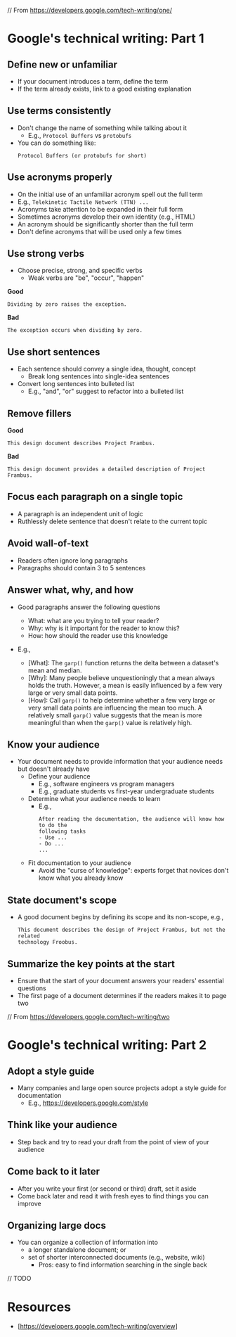 <!-- toc -->
<!-- tocstop -->

// From https://developers.google.com/tech-writing/one/

# Google's technical writing: Part 1

## Define new or unfamiliar

- If your document introduces a term, define the term
- If the term already exists, link to a good existing explanation

## Use terms consistently

- Don't change the name of something while talking about it
  - E.g., `Protocol Buffers` vs `protobufs`
- You can do something like:
  ```
  Protocol Buffers (or protobufs for short)
  ```

## Use acronyms properly

- On the initial use of an unfamiliar acronym spell out the full term
- E.g., `Telekinetic Tactile Network (TTN) ...`
- Acronyms take attention to be expanded in their full form
- Sometimes acronyms develop their own identity (e.g., HTML)
- An acronym should be significantly shorter than the full term
- Don't define acronyms that will be used only a few times

## Use strong verbs

- Choose precise, strong, and specific verbs
  - Weak verbs are "be", "occur", "happen"

**Good**
```
Dividing by zero raises the exception.
```

**Bad**
```
The exception occurs when dividing by zero.
```

## Use short sentences

- Each sentence should convey a single idea, thought, concept
  - Break long sentences into single-idea sentences
- Convert long sentences into bulleted list
  - E.g., "and", "or" suggest to refactor into a bulleted list

## Remove fillers

**Good**
```
This design document describes Project Frambus.
```

**Bad**
```
This design document provides a detailed description of Project Frambus.
```

## Focus each paragraph on a single topic

- A paragraph is an independent unit of logic
- Ruthlessly delete sentence that doesn't relate to the current topic

## Avoid wall-of-text

- Readers often ignore long paragraphs
- Paragraphs should contain 3 to 5 sentences

## Answer what, why, and how

- Good paragraphs answer the following questions
  - What: what are you trying to tell your reader?
  - Why: why is it important for the reader to know this?
  - How: how should the reader use this knowledge

- E.g.,
  - [What]: The `garp()` function returns the delta between a dataset's mean and
    median.
  - [Why]: Many people believe unquestioningly that a mean always holds the
    truth. However, a mean is easily influenced by a few very large or very
    small data points.
  - [How]: Call `garp()` to help determine whether a few very large or very
    small data points are influencing the mean too much. A relatively small
    `garp()` value suggests that the mean is more meaningful than when the
    `garp()` value is relatively high.

## Know your audience

- Your document needs to provide information that your audience needs but
  doesn't already have
  - Define your audience
    - E.g., software engineers vs program managers
    - E.g., graduate students vs first-year undergraduate students
  - Determine what your audience needs to learn
    - E.g.,
      ```verbatim
      After reading the documentation, the audience will know how to do the
      following tasks
      - Use ...
      - Do ...
      ...
      ```
  - Fit documentation to your audience
    - Avoid the "curse of knowledge": experts forget that novices don't know
      what you already know

## State document's scope

- A good document begins by defining its scope and its non-scope, e.g.,
  ```
  This document describes the design of Project Frambus, but not the related
  technology Froobus.
  ```

## Summarize the key points at the start

- Ensure that the start of your document answers your readers' essential
  questions
- The first page of a document determines if the readers makes it to page two

// From https://developers.google.com/tech-writing/two

# Google's technical writing: Part 2

## Adopt a style guide
- Many companies and large open source projects adopt a style guide for
  documentation
  - E.g., https://developers.google.com/style

## Think like your audience
- Step back and try to read your draft from the point of view of your audience

## Come back to it later
- After you write your first (or second or third) draft, set it aside
- Come back later and read it with fresh eyes to find things you can improve

## Organizing large docs
- You can organize a collection of information into
  - a longer standalone document; or
  - set of shorter interconnected documents (e.g., website, wiki)
    - Pros: easy to find information searching in the single back

// TODO

# Resources

- [https://developers.google.com/tech-writing/overview]
